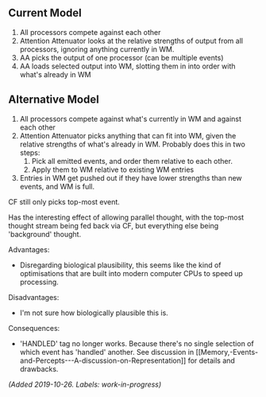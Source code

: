 ## Current Model
1. All processors compete against each other
2. Attention Attenuator looks at the relative strengths of output from all processors, ignoring anything currently in WM.
3. AA picks the output of one processor (can be multiple events)
4. AA loads selected output into WM, slotting them in into order with what's already in WM

## Alternative Model
1. All processors compete against what's currently in WM and against each other
2. Attention Attenuator picks anything that can fit into WM, given the relative strengths of what's already in WM. Probably does this in two steps:
    1. Pick all emitted events, and order them relative to each other.
    2. Apply them to WM relative to existing WM entries
3. Entries in WM get pushed out if they have lower strengths than new events, and WM is full.

CF still only picks top-most event.

Has the interesting effect of allowing parallel thought, with the top-most thought stream being fed back via CF, but everything else being 'background' thought.

Advantages:
* Disregarding biological plausibility, this seems like the kind of optimisations that are built into modern computer CPUs to speed up processing.

Disadvantages:
* I'm not sure how biologically plausible this is.

Consequences:
* 'HANDLED' tag no longer works. Because there's no single selection of which event has 'handled' another. See discussion in [[Memory,-Events-and-Percepts---A-discussion-on-Representation]] for details and drawbacks.

_(Added 2019-10-26. Labels: work-in-progress)_